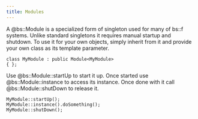 ```yaml
---
title: Modules
---
```


A @bs::Module<T> is a specialized form of singleton used for many of bs::f systems. Unlike standard singletons it requires manual startup and shutdown. To use it for your own objects, simply inherit from it and provide your own class as its template parameter.

~~~~~~~~~~~~~{.cpp}
class MyModule : public Module<MyModule>
{ };
~~~~~~~~~~~~~

Use @bs::Module<T>::startUp to start it up. Once started use @bs::Module<T>::instance to access its instance. Once done with it call @bs::Module<T>::shutDown to release it.

~~~~~~~~~~~~~{.cpp}
MyModule::startUp();
MyModule::instance().doSomething();
MyModule::shutDown();
~~~~~~~~~~~~~
